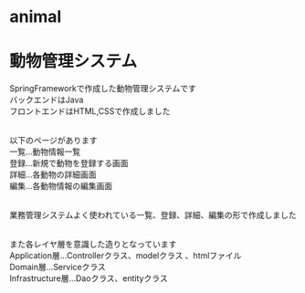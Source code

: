 # animal
# 動物管理システム

SpringFrameworkで作成した動物管理システムです<br>
バックエンドはJava<br>
フロントエンドはHTML,CSSで作成しました<br><br>

以下のページがあります<br>
一覧…動物情報一覧<br>
登録…新規で動物を登録する画面<br>
詳細…各動物の詳細画面<br>
編集…各動物情報の編集画面<br><br>

業務管理システムよく使われている一覧、登録、詳細、編集の形で作成しました<br><br>

また各レイヤ層を意識した造りとなっています<br>
Application層…Controllerクラス、modelクラス 、htmlファイル<br>
Domain層…Serviceクラス<br>
Infrastructure層…Daoクラス、entityクラス
